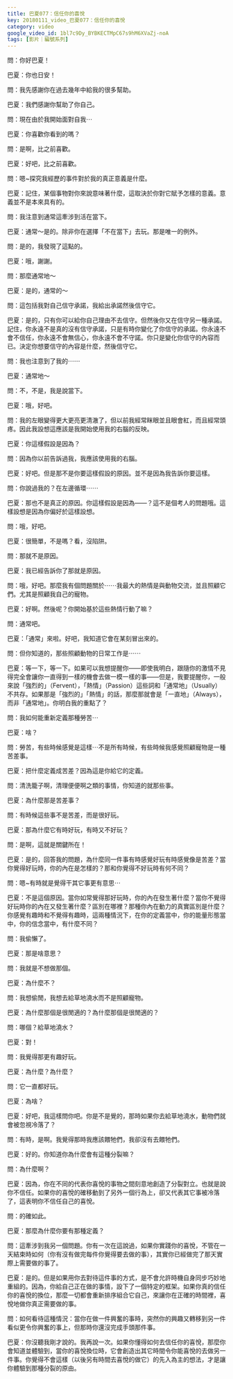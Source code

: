 ```yaml
---
title: 巴夏077：信任你的喜悅
key: 20180111_video_巴夏077：信任你的喜悅
category: video
google_video_id: 1bl7c9Dy_BYBKECTMpC67s9hM6XVaZj-noA
tags: [影片｜編號系列]
---
```


問：你好巴夏！

巴夏：你也日安！

問：我先感謝你在過去幾年中給我的很多幫助。

巴夏：我們感謝你幫助了你自己。

問：現在由於我開始面對自我⋯

巴夏：你喜歡你看到的嗎？

問：是啊，比之前喜歡。

巴夏：好吧，比之前喜歡。

問：嗯~探究我經歷的事件對於我的真正意義是什麼。

巴夏：記住，某個事物對你來說意味著什麼，這取決於你對它賦予怎樣的意義。意義並不是本來具有的。

問：我注意到通常這牽涉到活在當下。

巴夏：通常～是的。除非你在選擇「不在當下」去玩。那是唯一的例外。

問：是的，我發現了這點的。

巴夏：哦，謝謝。

問：那麼通常地～

巴夏：是的，通常的～

問：這包括我對自己信守承諾，我給出承諾然後信守它。

巴夏：是的，只有你可以給你自己理由不去信守。但然後你又在信守另一種承諾。記住，你永遠不是真的沒有信守承諾，只是有時你變化了你信守的承諾。你永遠不會不信任，你永遠不會無信心，你永遠不會不守諾。你只是變化你信守的內容而已。決定你想要信守的內容是什麼，然後信守它。

問：我也注意到了我的⋯⋯

巴夏：通常地～

問：不，不是，我是說當下。

巴夏：哦，好吧。

問：我的左眼變得更大更亮更清澈了，但以前我經常眯眼並且眼會紅，而且經常頭疼。因此我設想這應該是我開始使用我的右腦的反映。

巴夏：你這樣假設是因為？

問：因為你以前告訴過我，我應該使用我的右腦。

巴夏：好吧。但是那不是你要這樣假設的原因。並不是因為我告訴你要這樣。

問：你說過我的？在左邊循環⋯⋯

巴夏：那也不是真正的原因。你這樣假設是因為——？這不是個考人的問題哦。這樣設想是因為你偏好於這樣設想。

問：哦，好吧。

巴夏：很簡單，不是嗎？看，沒陷阱。

問：那就不是原因。

巴夏：我已經告訴你了那就是原因。

問：哦，好吧。那麼我有個問題關於⋯⋯我最大的熱情是與動物交流，並且照顧它們。尤其是照顧我自己的寵物。

巴夏：好啊。然後呢？你開始基於這些熱情行動了嘛？

問：通常吧。

巴夏：「通常」來啦。好吧，我知道它會在某刻冒出來的。

問：但你知道的，那些照顧動物的日常工作是⋯⋯

巴夏：等一下，等一下。如果可以我想提醒你——即使我明白，跟隨你的激情不見得完全會讓你一直得到一樣的機會去做一模一樣的事——但是，我要提醒你，一般來說「強烈的」（Fervent），「熱情」（Passion）這些詞和「通常地」（Usually）不共存。如果那是「強烈的」「熱情」的話，那麼那就會是「一直地」（Always），而非「通常地」。你明白我的重點了？

問：我如何能重新定義那種勞苦⋯

巴夏：啥？

問：勞苦，有些時候感覺是這樣⋯不是所有時候，有些時候我感覺照顧寵物是一種苦差事。

巴夏：把什麼定義成苦差？因為這是你給它的定義。

問：清洗籠子啊，清理便便啊之類的事情，你知道的就那些事。

巴夏：為什麼那是苦差事？

問：有時候這些事不是苦差，而是很好玩。

巴夏：那為什麼它有時好玩，有時又不好玩？

問：是啊，這就是關鍵所在！

巴夏：是的，回答我的問題，為什麼同一件事有時感覺好玩有時感覺像是苦差？當你覺得好玩時，你的內在是怎樣的？那和你覺得不好玩時有何不同？

問：嗯~有時就是覺得干其它事更有意思⋯

巴夏：不是這個原因。當你如常覺得那好玩時，你的內在發生著什麼？當你不覺得好玩時你的內在又發生著什麼？區別在哪裡？那種你內在動力的真實區別是什麼？你感覺有趣時和不覺得有趣時，這兩種情況下，在你的定義當中，你的能量形態當中，你的信念當中，有什麼不同？

問：我偷懶了。

巴夏：那是啥意思？

問：我就是不想做那個。

巴夏：為什麼不？

問：我想偷閒，我想去給草地澆水而不是照顧寵物。

巴夏：為什麼那個是很閒適的？為什麼那個是很閒適的？

問：哪個？給草地澆水？

巴夏：對！

問：我覺得那更有趣好玩。

巴夏：為什麼？為什麼？

問：它一直都好玩。

巴夏：為啥？

巴夏：好吧，我這樣問你吧。你是不是覺的，那時如果你去給草地澆水，動物們就會被忽視冷落了？

問：有時，是啊。我覺得那時我應該餵牠們，我卻沒有去餵牠們。

巴夏：好的。你知道你為什麼會有這種分裂嘛？

問：為什麼啊？

巴夏：因為，你在不同的代表你喜悅的事物之間刻意地創造了分裂對立。也就是說你不信任。如果你的喜悅的確移動到了另外一個行為上，卻又代表其它事被冷落了，這表明你不信任自己的喜悅。

問：的確如此。

巴夏：那麼為什麼你要有那種定義？

問：這牽涉到我另一個問題。你有一次在這說過，如果你實踐你的喜悅，不管在一天結束時如何（你有沒有做完每件你覺得要去做的事），其實你已經做完了那天實際上需要做的事了。

巴夏：是的。但是如果用你去對待這件事的方式，是不會允許時機自身同步巧妙地重組的。因為，你給自己正在做的事情，設下了一個特定的框架。如果你真的信任你的喜悅的換位，那麼一切都會重新排序組合它自己，來讓你在正確的時間裡，喜悅地做你真正需要做的事。

問：如何看待這種情況：當你在做一件興奮的事時，突然你的興趣又轉移到另一件看似更令你興奮的事上，但那時你還沒完成手頭那件事。

巴夏：你沒聽我剛才說的。我再說一次。如果你懂得如何去信任你的喜悅，那麼你會知道並體驗到，當你的喜悅換位時，它會創造出其它時間令你能喜悅的去做另一件事。你覺得不會這樣（以後另有時間去喜悅的做它）的先入為主的想法，才是讓你體驗到那種分裂的原由。
